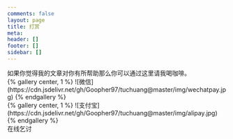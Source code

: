 ```yaml
---
comments: false
layout: page
title: 打赏
meta:
header: []
footer: []
sidebar: []
---
```

<div class="paymetext">
如果你觉得我的文章对你有所帮助那么你可以通过这里请我喝咖啡。  
</div>
<div class="paymeimg">
{% gallery center, 1 %}
![微信](https://cdn.jsdelivr.net/gh/Goopher97/tuchuang@master/img/wechatpay.jpg)  
{% endgallery %}
<br>
{% gallery center, 1 %}
![支付宝](https://cdn.jsdelivr.net/gh/Goopher97/tuchuang@master/img/alipay.jpg)  
{% endgallery %}
</div>
<div class="doudong">在线乞讨</div>